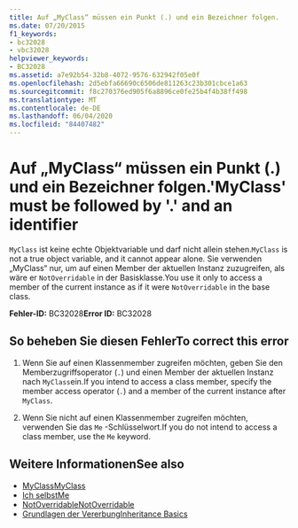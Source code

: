 ```yaml
---
title: Auf „MyClass“ müssen ein Punkt (.) und ein Bezeichner folgen.
ms.date: 07/20/2015
f1_keywords:
- bc32028
- vbc32028
helpviewer_keywords:
- BC32028
ms.assetid: a7e92b54-32b8-4072-9576-632942f05e0f
ms.openlocfilehash: 2d5ebfa66690c6506de811263c23b301cbce1a63
ms.sourcegitcommit: f8c270376ed905f6a8896ce0fe25b4f4b38ff498
ms.translationtype: MT
ms.contentlocale: de-DE
ms.lasthandoff: 06/04/2020
ms.locfileid: "84407482"
---
```

# <a name="myclass-must-be-followed-by--and-an-identifier"></a><span data-ttu-id="9be17-102">Auf „MyClass“ müssen ein Punkt (.) und ein Bezeichner folgen.</span><span class="sxs-lookup"><span data-stu-id="9be17-102">'MyClass' must be followed by '.' and an identifier</span></span>
<span data-ttu-id="9be17-103">`MyClass` ist keine echte Objektvariable und darf nicht allein stehen.</span><span class="sxs-lookup"><span data-stu-id="9be17-103">`MyClass` is not a true object variable, and it cannot appear alone.</span></span> <span data-ttu-id="9be17-104">Sie verwenden „MyClass“ nur, um auf einen Member der aktuellen Instanz zuzugreifen, als wäre er `NotOverridable` in der Basisklasse.</span><span class="sxs-lookup"><span data-stu-id="9be17-104">You use it only to access a member of the current instance as if it were `NotOverridable` in the base class.</span></span>  
  
 <span data-ttu-id="9be17-105">**Fehler-ID:** BC32028</span><span class="sxs-lookup"><span data-stu-id="9be17-105">**Error ID:** BC32028</span></span>  
  
## <a name="to-correct-this-error"></a><span data-ttu-id="9be17-106">So beheben Sie diesen Fehler</span><span class="sxs-lookup"><span data-stu-id="9be17-106">To correct this error</span></span>  
  
1. <span data-ttu-id="9be17-107">Wenn Sie auf einen Klassenmember zugreifen möchten, geben Sie den Memberzugriffsoperator (`.`) und einen Member der aktuellen Instanz nach `MyClass`ein.</span><span class="sxs-lookup"><span data-stu-id="9be17-107">If you intend to access a class member, specify the member access operator (`.`) and a member of the current instance after `MyClass`.</span></span>  
  
2. <span data-ttu-id="9be17-108">Wenn Sie nicht auf einen Klassenmember zugreifen möchten, verwenden Sie das `Me` -Schlüsselwort.</span><span class="sxs-lookup"><span data-stu-id="9be17-108">If you do not intend to access a class member, use the `Me` keyword.</span></span>  
  
## <a name="see-also"></a><span data-ttu-id="9be17-109">Weitere Informationen</span><span class="sxs-lookup"><span data-stu-id="9be17-109">See also</span></span>

- [<span data-ttu-id="9be17-110">MyClass</span><span class="sxs-lookup"><span data-stu-id="9be17-110">MyClass</span></span>](../programming-guide/program-structure/me-my-mybase-and-myclass.md#myclass)
- [<span data-ttu-id="9be17-111">Ich selbst</span><span class="sxs-lookup"><span data-stu-id="9be17-111">Me</span></span>](../programming-guide/program-structure/me-my-mybase-and-myclass.md#me)
- [<span data-ttu-id="9be17-112">NotOverridable</span><span class="sxs-lookup"><span data-stu-id="9be17-112">NotOverridable</span></span>](../language-reference/modifiers/notoverridable.md)
- [<span data-ttu-id="9be17-113">Grundlagen der Vererbung</span><span class="sxs-lookup"><span data-stu-id="9be17-113">Inheritance Basics</span></span>](../programming-guide/language-features/objects-and-classes/inheritance-basics.md)
